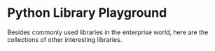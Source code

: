 # Python Library Playground

Besides commonly used libraries in the enterprise world, here are the collections of other 
interesting libraries.


